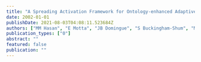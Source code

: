 ```yaml
---
title: "A Spreading Activation Framework for Ontology-enhanced Adaptive Information Access"
date: 2002-01-01
publishDate: 2021-08-03T04:08:11.523684Z
authors: ["MM Hasan", "E Motta", "JB Domingue", "S Buckingham-Shum", "M Vargas-Vera", " ..."]
publication_types: ["0"]
abstract: ""
featured: false
publication: ""
---
```


